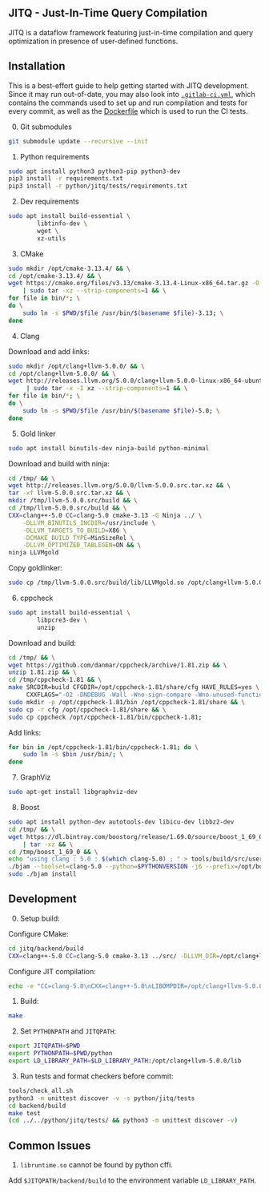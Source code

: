 ## JITQ - Just-In-Time Query Compilation

JITQ is a dataflow framework featuring just-in-time compilation and query optimization in presence of user-defined functions.

## Installation

This is a best-effort guide to help getting started with JITQ development.
Since it may run out-of-date, you may also look into [`.gitlab-ci.yml`](.gitlab-ci.yml),
which contains the commands used to set up and run compilation and tests for every commit,
as well as the [Dockerfile](https://hub.docker.com/r/ingomuellernet/buildenv/dockerfile/)
which is used to run the CI tests.

0. Git submodules

```bash
git submodule update --recursive --init
```

1. Python requirements

```bash
sudo apt install python3 python3-pip python3-dev
pip3 install -r requirements.txt
pip3 install -r python/jitq/tests/requirements.txt
```

2. Dev requirements

```bash
sudo apt install build-essential \
        libtinfo-dev \
        wget \
        xz-utils
```

3. CMake

```bash
sudo mkdir /opt/cmake-3.13.4/ && \
cd /opt/cmake-3.13.4/ && \
wget https://cmake.org/files/v3.13/cmake-3.13.4-Linux-x86_64.tar.gz -O - \
    | sudo tar -xz --strip-components=1 && \
for file in bin/*; \
do \
    sudo ln -s $PWD/$file /usr/bin/$(basename $file)-3.13; \
done
```

4. Clang

Download and add links:

```bash
sudo mkdir /opt/clang+llvm-5.0.0/ && \
cd /opt/clang+llvm-5.0.0/ && \
wget http://releases.llvm.org/5.0.0/clang+llvm-5.0.0-linux-x86_64-ubuntu16.04.tar.xz -O - \
     | sudo tar -x -I xz --strip-components=1 && \
for file in bin/*; \
do \
    sudo ln -s $PWD/$file /usr/bin/$(basename $file)-5.0; \
done
```

5. Gold linker

```bash
sudo apt install binutils-dev ninja-build python-minimal
```

Download and build with ninja:

```bash
cd /tmp/ && \
wget http://releases.llvm.org/5.0.0/llvm-5.0.0.src.tar.xz && \
tar -xf llvm-5.0.0.src.tar.xz && \
mkdir /tmp/llvm-5.0.0.src/build && \
cd /tmp/llvm-5.0.0.src/build && \
CXX=clang++-5.0 CC=clang-5.0 cmake-3.13 -G Ninja ../ \
    -DLLVM_BINUTILS_INCDIR=/usr/include \
    -DLLVM_TARGETS_TO_BUILD=X86 \
    -DCMAKE_BUILD_TYPE=MinSizeRel \
    -DLLVM_OPTIMIZED_TABLEGEN=ON && \
ninja LLVMgold
```

Copy goldlinker:

```bash
sudo cp /tmp/llvm-5.0.0.src/build/lib/LLVMgold.so /opt/clang+llvm-5.0.0/lib
```

6. cppcheck

```bash
sudo apt install build-essential \
        libpcre3-dev \
        unzip
```

Download and build:

```bash
cd /tmp/ && \
wget https://github.com/danmar/cppcheck/archive/1.81.zip && \
unzip 1.81.zip && \
cd /tmp/cppcheck-1.81 && \
make SRCDIR=build CFGDIR=/opt/cppcheck-1.81/share/cfg HAVE_RULES=yes \
     CXXFLAGS="-O2 -DNDEBUG -Wall -Wno-sign-compare -Wno-unused-function" && \
sudo mkdir -p /opt/cppcheck-1.81/bin /opt/cppcheck-1.81/share && \
sudo cp -r cfg /opt/cppcheck-1.81/share && \
sudo cp cppcheck /opt/cppcheck-1.81/bin/cppcheck-1.81;
```

Add links:

```bash
for bin in /opt/cppcheck-1.81/bin/cppcheck-1.81; do \
    sudo ln -s $bin /usr/bin/; \
done
```

7. GraphViz

```bash
sudo apt-get install libgraphviz-dev
```

8. Boost

```bash
sudo apt install python-dev autotools-dev libicu-dev libbz2-dev
cd /tmp/ && \
wget https://dl.bintray.com/boostorg/release/1.69.0/source/boost_1_69_0.tar.gz -O - \
    | tar -xz && \
cd /tmp/boost_1_69_0 && \
echo "using clang : 5.0 : $(which clang-5.0) ; " > tools/build/src/user-config.jam && \
./bjam --toolset=clang-5.0 --python=$PYTHONVERSION -j6 --prefix=/opt/boost-1.69.0 && \
sudo ./bjam install
```

## Development

0. Setup build:

Configure CMake:

```bash
cd jitq/backend/build
CXX=clang++-5.0 CC=clang-5.0 cmake-3.13 ../src/ -DLLVM_DIR=/opt/clang+llvm-5.0.0/lib/cmake/llvm -DBOOSTROOT=/opt/boost-1.69.0
```

Configure JIT compilation:

```bash
echo -e "CC=clang-5.0\nCXX=clang++-5.0\nLIBOMPDIR=/opt/clang+llvm-5.0.0/lib" > .../src/code_gen/cpp/Makefile.local
```

1. Build:

```bash
make
```

2. Set `PYTHONPATH` and `JITQPATH`:

```bash
export JITQPATH=$PWD
export PYTHONPATH=$PWD/python
export LD_LIBRARY_PATH=$LD_LIBRARY_PATH:/opt/clang+llvm-5.0.0/lib
```

3. Run tests and format checkers before commit:

```bash
tools/check_all.sh
python3 -m unittest discover -v -s python/jitq/tests
cd backend/build
make test
(cd ../../python/jitq/tests/ && python3 -m unittest discover -v)
```

## Common Issues

1. `libruntime.so` cannot be found by python cffi.

Add `$JITQPATH/backend/build` to the environment variable `LD_LIBRARY_PATH`.
